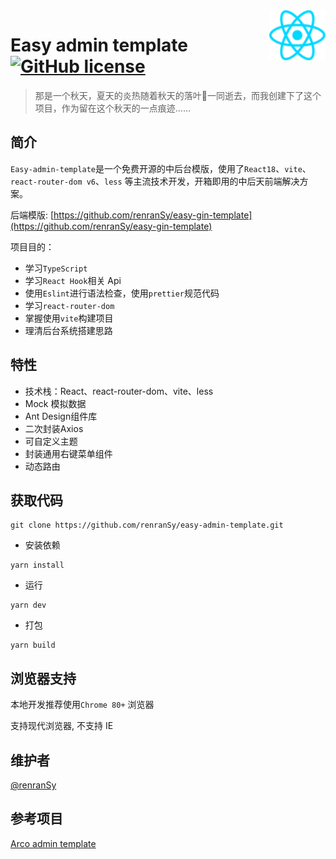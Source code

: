 <img height="80px" src="https://github.com/renranSy/easy-admin-template/blob/main/src/assets/react.svg" alt="Logo of the project" align="right">

# Easy admin template  [![GitHub license](https://img.shields.io/badge/license-MIT-blue.svg?style=flat-square)](https://github.com/your/your-project/blob/master/LICENSE)

> 那是一个秋天，夏天的炎热随着秋天的落叶🍂一同逝去，而我创建下了这个项目，作为留在这个秋天的一点痕迹......

## 简介

`Easy-admin-template`是一个免费开源的中后台模版，使用了`React18`、`vite`、`react-router-dom v6`、`less`
等主流技术开发，开箱即用的中后天前端解决方案。

后端模版: [https://github.com/renranSy/easy-gin-template](https://github.com/renranSy/easy-gin-template)

项目目的：

- 学习`TypeScript`
- 学习`React Hook`相关 Api
- 使用`Eslint`进行语法检查，使用`prettier`规范代码
- 学习`react-router-dom`
- 掌握使用`vite`构建项目
- 理清后台系统搭建思路

## 特性

- 技术栈：React、react-router-dom、vite、less
- Mock 模拟数据
- Ant Design组件库
- 二次封装Axios
- 可自定义主题
- 封装通用右键菜单组件
- 动态路由

## 获取代码

```shell
git clone https://github.com/renranSy/easy-admin-template.git
```

- 安装依赖

```shell
yarn install
```

- 运行

```shell
yarn dev
```

- 打包

```shell
yarn build
```

## 浏览器支持

本地开发推荐使用`Chrome 80+` 浏览器

支持现代浏览器, 不支持 IE

## 维护者

[@renranSy](https://github.com/renranSy)

## 参考项目

[Arco admin template](https://github.com/renranSy/easy-admin-template.git)
